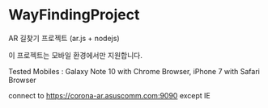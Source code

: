 # WayFindingProject
 AR 길찾기 프로젝트 (ar.js + nodejs)

 이 프로젝트는 모바일 환경에서만 지원합니다.

Tested Mobiles : Galaxy Note 10 with Chrome Browser, iPhone 7 with Safari Browser

connect to https://corona-ar.asuscomm.com:9090 except IE